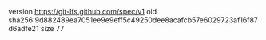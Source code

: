 version https://git-lfs.github.com/spec/v1
oid sha256:9d882489ea7051ee9e9eff5c49250dee8acafcb57e6029723af16f87d6adfe21
size 77
